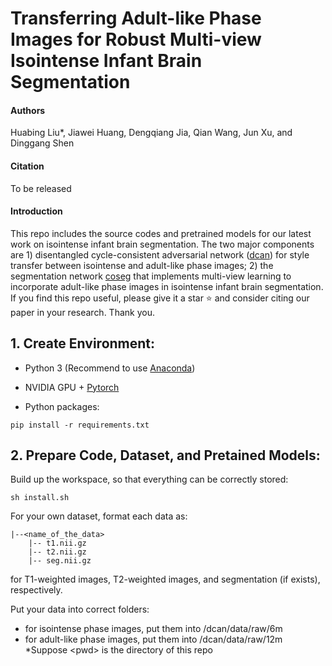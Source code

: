 # Transferring Adult-like Phase Images for Robust Multi-view Isointense Infant Brain Segmentation

#### Authors
Huabing Liu*, Jiawei Huang, Dengqiang Jia, Qian Wang, Jun Xu, and Dinggang Shen

#### Citation
To be released

#### Introduction
This repo includes the source codes and pretrained models for our latest work on isointense infant brain segmentation. The two major components are 1) disentangled cycle-consistent adversarial network ([dcan](https://github.com/hb-liu/multi-view-iseg/tree/main/dcan)) for style transfer between isointense and adult-like phase images; 2) the segmentation network [coseg](https://github.com/hb-liu/multi-view-iseg/tree/main/coseg) that implements multi-view learning to incorporate adult-like phase images in isointense infant brain segmentation. If you find this repo useful, please give it a star ⭐ and consider citing our paper in your research. Thank you.

## 1. Create Environment:
- Python 3 (Recommend to use [Anaconda](https://www.anaconda.com/download))

- NVIDIA GPU + [Pytorch](https://pytorch.org)

- Python packages:

```shell
pip install -r requirements.txt
```

## 2. Prepare Code, Dataset, and Pretained Models:
Build up the workspace, so that everything can be correctly stored:
```shell
sh install.sh
```

For your own dataset, format each data as:
```shell
|--<name_of_the_data>
    |-- t1.nii.gz
    |-- t2.nii.gz
    |-- seg.nii.gz
```
for T1-weighted images, T2-weighted images, and segmentation (if exists), respectively.

Put your data into correct folders:
- for isointense phase images, put them into <pwd>/dcan/data/raw/6m
- for adult-like phase images, put them into <pwd>/dcan/data/raw/12m
*Suppose \<pwd\> is the directory of this repo
